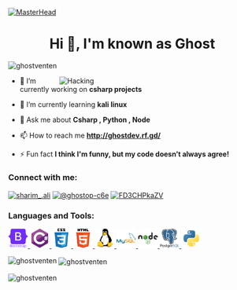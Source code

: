 [![MasterHead](https://i.pinimg.com/736x/1e/94/9c/1e949cb46f2f5c9041886bb2f2817f89.jpg)](http://ghostdev.rf.gd/)
<h1 align="center">Hi 👋, I'm known as Ghost</h1>
<p align="left"> <img src="https://komarev.com/ghpvc/?username=ghostventen&label=Profile%20views&color=0e75b6&style=flat" alt="ghostventen" /> </p>
<img align="right" alt="Hacking" width="400" src="https://i.pinimg.com/originals/3b/d3/6f/3bd36fe648f68a8c8741cb7275ddf26a.gif">

- 🔭 I’m currently working on **csharp projects**

- 🌱 I’m currently learning **kali linux**

- 💬 Ask me about **Csharp , Python , Node**

- 📫 How to reach me **http://ghostdev.rf.gd/**

- ⚡ Fun fact **I think I'm funny, but my code doesn’t always agree!**

<h3 align="left">Connect with me:</h3>
<p align="left">
<a href="https://instagram.com/sharim_.ali" target="blank"><img align="center" src="https://raw.githubusercontent.com/rahuldkjain/github-profile-readme-generator/master/src/images/icons/Social/instagram.svg" alt="sharim_.ali" height="30" width="40" /></a>
<a href="https://www.youtube.com/c/@ghostop-c6e" target="blank"><img align="center" src="https://raw.githubusercontent.com/rahuldkjain/github-profile-readme-generator/master/src/images/icons/Social/youtube.svg" alt="@ghostop-c6e" height="30" width="40" /></a>
<a href="https://discord.gg/FD3CHPkaZV" target="blank"><img align="center" src="https://raw.githubusercontent.com/rahuldkjain/github-profile-readme-generator/master/src/images/icons/Social/discord.svg" alt="FD3CHPkaZV" height="30" width="40" /></a>
</p>

<h3 align="left">Languages and Tools:</h3>
<p align="left"> <a href="https://getbootstrap.com" target="_blank" rel="noreferrer"> <img src="https://raw.githubusercontent.com/devicons/devicon/master/icons/bootstrap/bootstrap-plain-wordmark.svg" alt="bootstrap" width="40" height="40"/> </a> <a href="https://www.w3schools.com/cs/" target="_blank" rel="noreferrer"> <img src="https://raw.githubusercontent.com/devicons/devicon/master/icons/csharp/csharp-original.svg" alt="csharp" width="40" height="40"/> </a> <a href="https://www.w3schools.com/css/" target="_blank" rel="noreferrer"> <img src="https://raw.githubusercontent.com/devicons/devicon/master/icons/css3/css3-original-wordmark.svg" alt="css3" width="40" height="40"/> </a> <a href="https://www.w3.org/html/" target="_blank" rel="noreferrer"> <img src="https://raw.githubusercontent.com/devicons/devicon/master/icons/html5/html5-original-wordmark.svg" alt="html5" width="40" height="40"/> </a> <a href="https://www.linux.org/" target="_blank" rel="noreferrer"> <img src="https://raw.githubusercontent.com/devicons/devicon/master/icons/linux/linux-original.svg" alt="linux" width="40" height="40"/> </a> <a href="https://www.mysql.com/" target="_blank" rel="noreferrer"> <img src="https://raw.githubusercontent.com/devicons/devicon/master/icons/mysql/mysql-original-wordmark.svg" alt="mysql" width="40" height="40"/> </a> <a href="https://nodejs.org" target="_blank" rel="noreferrer"> <img src="https://raw.githubusercontent.com/devicons/devicon/master/icons/nodejs/nodejs-original-wordmark.svg" alt="nodejs" width="40" height="40"/> </a> <a href="https://www.postgresql.org" target="_blank" rel="noreferrer"> <img src="https://raw.githubusercontent.com/devicons/devicon/master/icons/postgresql/postgresql-original-wordmark.svg" alt="postgresql" width="40" height="40"/> </a> <a href="https://www.python.org" target="_blank" rel="noreferrer"> <img src="https://raw.githubusercontent.com/devicons/devicon/master/icons/python/python-original.svg" alt="python" width="40" height="40"/> </a> </p>

<p><img align="left" src="https://github-readme-stats.vercel.app/api/top-langs?username=ghostventen&show_icons=true&locale=en&layout=compact" alt="ghostventen" /></p>

<p>&nbsp;<img align="center" src="https://github-readme-stats.vercel.app/api?username=ghostventen&show_icons=true&locale=en" alt="ghostventen" /></p>

<p><img align="center" src="https://github-readme-streak-stats.herokuapp.com/?user=ghostventen&" alt="ghostventen" /></p>
